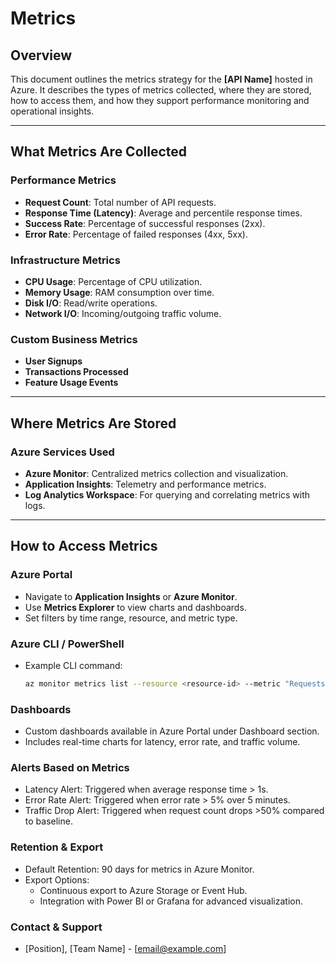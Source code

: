 # Metrics

## Overview
This document outlines the metrics strategy for the **[API Name]** hosted in Azure. It describes the types of metrics collected, where they are stored, how to access them, and how they support performance monitoring and operational insights.

---

## What Metrics Are Collected

### Performance Metrics
- **Request Count**: Total number of API requests.
- **Response Time (Latency)**: Average and percentile response times.
- **Success Rate**: Percentage of successful responses (2xx).
- **Error Rate**: Percentage of failed responses (4xx, 5xx).

### Infrastructure Metrics
- **CPU Usage**: Percentage of CPU utilization.
- **Memory Usage**: RAM consumption over time.
- **Disk I/O**: Read/write operations.
- **Network I/O**: Incoming/outgoing traffic volume.

### Custom Business Metrics
- **User Signups**
- **Transactions Processed**
- **Feature Usage Events**

---

## Where Metrics Are Stored

### Azure Services Used
- **Azure Monitor**: Centralized metrics collection and visualization.
- **Application Insights**: Telemetry and performance metrics.
- **Log Analytics Workspace**: For querying and correlating metrics with logs.

---

## How to Access Metrics
### Azure Portal
- Navigate to **Application Insights** or **Azure Monitor**.
- Use **Metrics Explorer** to view charts and dashboards.
- Set filters by time range, resource, and metric type.

### Azure CLI / PowerShell
- Example CLI command:
  ```bash
  az monitor metrics list --resource <resource-id> --metric "Requests"
  ```

### Dashboards
- Custom dashboards available in Azure Portal under Dashboard section.
- Includes real-time charts for latency, error rate, and traffic volume.

### Alerts Based on Metrics
- Latency Alert: Triggered when average response time > 1s.
- Error Rate Alert: Triggered when error rate > 5% over 5 minutes.
- Traffic Drop Alert: Triggered when request count drops >50% compared to baseline.

### Retention & Export
- Default Retention: 90 days for metrics in Azure Monitor.
- Export Options:
	- Continuous export to Azure Storage or Event Hub.
	- Integration with Power BI or Grafana for advanced visualization.

### Contact & Support
- [Position], [Team Name] - [email@example.com]
